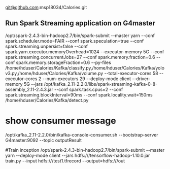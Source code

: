 git@github.com:msp18034/Calories.git

## Run Spark Streaming application on G4master
/opt/spark-2.4.3-bin-hadoop2.7/bin/spark-submit --master yarn --conf spark.scheduler.mode=FAIR  --conf spark.speculation=true --conf spark.streaming.unpersist=false --conf spark.yarn.executor.memoryOverhead=1024 --executor-memory 5G  --conf spark.streaming.concurrentJobs=27 --conf spark.memory.fraction=0.6 --conf spark.memory.storageFraction=0.6 --py-files /home/hduser/Calories/Kafka/classify.py,/home/hduser/Calories/Kafka/yolov3.py,/home/hduser/Calories/Kafka/volume.py --total-executor-cores 58 --executor-cores 2 --num-executors 29  --deploy-mode client --driver-memory 5G --jars /opt/kafka_2.11-2.2.0/libs/spark-streaming-kafka-0-8-assembly_2.11-2.4.3.jar --conf spark.task.cpus=2 --conf spark.streaming.blockInterval=90ms  --conf spark.locality.wait=150ms /home/hduser/Calories/Kafka/detect.py


# show consumer message
/opt/kafka_2.11-2.2.0/bin/kafka-console-consumer.sh --bootstrap-server G4master:9092 --topic outputResult

#Train inception
/opt/spark-2.4.3-bin-hadoop2.7/bin/spark-submit --master yarn --deploy-mode client --jars hdfs:///tensorflow-hadoop-1.10.0.jar train.py --input hdfs:///test1.tfrecord --output=hdfs:///out
